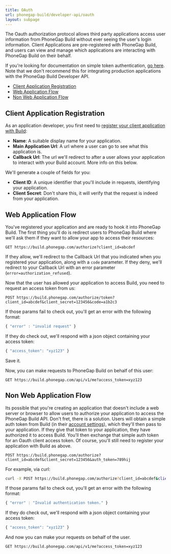 ```yaml
---
title: OAuth
url: phonegap-build/developer-api/oauth
layout: subpage
---
```


The Oauth authorization protocol allows third party applications access user information from PhoneGap Build without ever seeing the user's login information. Client Applications are pre-registered with PhoneGap Build, and users can view and manage which applications are interacting with PhoneGap Build on their behalf.

If you're looking for documentation on simple token authentication, [go here](../authentication). Note that we don't recommend this for integrating production applications with the PhoneGap Build Developer API.

- [Client Application Registration](#client-application-registration)
- [Web Application Flow](#web-application-flow)
- [Non Web Application Flow](#non-web-application-flow)

## Client Application Registration

As an application developer, you first need to [register your client application with Build](https://build.phonegap.com/people/edit):

- **Name**: A suitable display name for your application.
- **Main Application Url**: A url where a user can go to see what this application is.
- **Callback Url**: The url we'll redirect to after a user allows your application to interact with your Build account. More info on this below.

We'll generate a couple of fields for you:

- **Client ID**: A unique identifier that you'll include in requests, identifying your application.
- **Client Secret**: Don't share this, it will verify that the request is indeed from your application.

## Web Application Flow

You've registered your application and are ready to hook it into PhoneGap Build. The first thing you'll do is redirect users to PhoneGap Build where we'll ask them if they want to allow your app to access their resources:

    GET https://build.phonegap.com/authorize?client_id=abcdef

If they allow, we'll redirect to the Callback Url that you indicated when you registered your application, along with a `code` parameter. If they deny, we'll redirect to your Callback Url with an error parameter (`error=authorization_refused`).

Now that the user has allowed your application to access Build, you need to request an access token from us:

    POST https://build.phonegap.com/authorize/token?client_id=abcdef&client_secret=123456&code=a1b2c3

If those params fail to check out, you'll get an error with the following format:

```js
{ "error" : "invalid request" }
```

If they do check out, we'll respond with a json object containing your access token:

```js
{ "access_token": "xyz123" }
```

Save it.

Now, you can make requests to PhoneGap Build on behalf of this user:

    GET https://build.phonegap.com/api/v1/me?access_token=xyz123

## Non Web Application Flow

Its possible that you're creating an application that doesn't include a web server or browser to allow users to authorize your application to access the PhoneGap Build API. Don't fret, there is a solution. Users will obtain a simple auth token from Build (in their [account settings](https://build.phonegap.com/people/edit)), which they'll then pass to your application. If they give that token to your application, they have authorized it to access Build. You'll then exchange that simple auth token for an Oauth client access token. Of course, you'll still need to register your application with Build as above.

    POST https://build.phonegap.com/authorize?client_id=abcdef&client_secret=123456&auth_token=789hij

For example, via curl:

```sh
curl -X POST https://build.phonegap.com/authorize?client_id=abcdef&client_secret=123456&auth_token=789hij
```

If those params fail to check out, you'll get an error with the following format:

```js
{ "error" : "Invalid authentication token." }
```

If they do check out, we'll respond with a json object containing your access token:

```js
{ "access_token": "xyz123" }
```

And now you can make your requests on behalf of the user.

    GET https://build.phonegap.com/api/v1/me?access_token=xyz123
